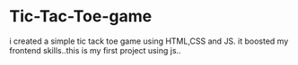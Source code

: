# Tic-Tac-Toe-game
i created a simple tic tack toe game using HTML,CSS and JS. it boosted my frontend skills..this is my first project using js..
